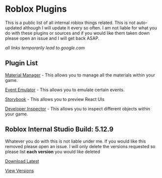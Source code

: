 # Roblox Plugins
This is a public list of all internal roblox things related. This is not auto-updated although I will update it every so often.
I am not liable for what you do with these plugins or sources and if you would like them taken down please open an issue and I will get back ASAP.

*all links temporarily lead to google.com*

## Plugin List
[Material Manager](https://github.com/DominusTrax/Roblox-Internal-Plugins/blob/main/plugins/MaterialManager.rbxm) - This allows you to manage all the materials within your game.

[Event Emulator](https://github.com/DominusTrax/Roblox-Internal-Plugins/blob/main/plugins/EventEmulator.rbxm) - This allows you to emulate certain events.

[Storybook](https://github.com/DominusTrax/Roblox-Internal-Plugins/blob/main/plugins/DeveloperStorybook.rbxm) - This allows you to preview React UIs

[Developer Inspector](https://github.com/DominusTrax/Roblox-Internal-Plugins/blob/main/plugins/DeveloperInspector.rbxm) - This allows you to inspect different objects within your game.


## Roblox Internal Studio Build: 5.12.9
Whatever you do with this is not liable under me. If you would like this removed please open an issue. I will only delete the versions requested so please list **each version** you would like deleted

[Download Latest](https://mega.nz/file/cdJmmT4B#wR0JVH6MXVHoKo-7PYsB_WKqv6jq0kSUIpq_aWZMH5s)

[View Versions](https://mega.nz/folder/sJpkRBKQ#N9CtbiLUy_DpB2KBE4A_ZQ)
